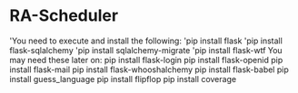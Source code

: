 # RA-Scheduler

'You need to execute and install the following:
'pip install flask
'pip install flask-sqlalchemy
'pip install sqlalchemy-migrate
'pip install flask-wtf
You may need these later on:
pip install flask-login
pip install flask-openid
pip install flask-mail
pip install flask-whooshalchemy
pip install flask-babel
pip install guess_language
pip install flipflop
pip install coverage